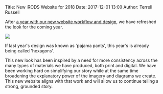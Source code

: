 Title: New iRODS Website for 2018
Date: 2017-12-01 13:00
Author: Terrell Russell

After [a year with our new website workflow and design]({filename}/posts/new-irods-website-for-2017.md), we have refreshed the look for the coming year.

<div class="full_image"><img src="{static}/images/2017_site_compare.jpg" /></div>

If last year's design was known as 'pajama pants', this year's is already being called 'hexagons'.

This new look has been inspired by a need for more consistency across the many types of materials we have produced, both print and digital.  We have been working hard on simplifying our story while at the same time broadening the explanatory power of the imagery and diagrams we create.  This new website aligns with that work and will allow us to continue telling a strong, grounded story.

